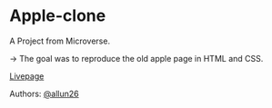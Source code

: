 # Apple-clone

A Project from Microverse.

-> The goal was to reproduce the old apple page in HTML and CSS.

[Livepage](https://allun26.github.io/Apple-clone/)

Authors:
[@allun26](https://github.com/allun26/)

